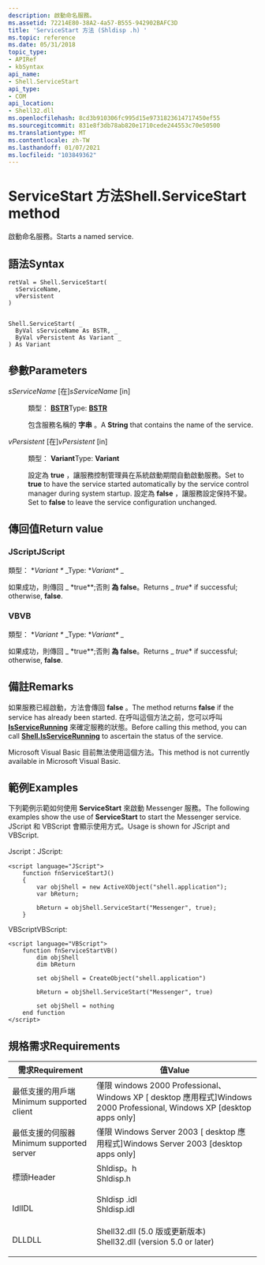 ```yaml
---
description: 啟動命名服務。
ms.assetid: 72214E80-38A2-4a57-B555-942902BAFC3D
title: 'ServiceStart 方法 (Shldisp .h) '
ms.topic: reference
ms.date: 05/31/2018
topic_type:
- APIRef
- kbSyntax
api_name:
- Shell.ServiceStart
api_type:
- COM
api_location:
- Shell32.dll
ms.openlocfilehash: 8cd3b910306fc995d15e9731823614717450ef55
ms.sourcegitcommit: 831e8f3db78ab820e1710cede244553c70e50500
ms.translationtype: MT
ms.contentlocale: zh-TW
ms.lasthandoff: 01/07/2021
ms.locfileid: "103849362"
---
```

# <a name="shellservicestart-method"></a><span data-ttu-id="d5ee9-103">ServiceStart 方法</span><span class="sxs-lookup"><span data-stu-id="d5ee9-103">Shell.ServiceStart method</span></span>

<span data-ttu-id="d5ee9-104">啟動命名服務。</span><span class="sxs-lookup"><span data-stu-id="d5ee9-104">Starts a named service.</span></span>

## <a name="syntax"></a><span data-ttu-id="d5ee9-105">語法</span><span class="sxs-lookup"><span data-stu-id="d5ee9-105">Syntax</span></span>


```JScript
retVal = Shell.ServiceStart(
  sServiceName,
  vPersistent
)
```


```VB

Shell.ServiceStart( _
  ByVal sServiceName As BSTR, _
  ByVal vPersistent As Variant _
) As Variant
```





## <a name="parameters"></a><span data-ttu-id="d5ee9-106">參數</span><span class="sxs-lookup"><span data-stu-id="d5ee9-106">Parameters</span></span>

<dl> <dt>

<span data-ttu-id="d5ee9-107">*sServiceName* \[在\]</span><span class="sxs-lookup"><span data-stu-id="d5ee9-107">*sServiceName* \[in\]</span></span>
</dt> <dd>

<span data-ttu-id="d5ee9-108">類型： **[ **BSTR**](/previous-versions/windows/desktop/automat/bstr)**</span><span class="sxs-lookup"><span data-stu-id="d5ee9-108">Type: **[**BSTR**](/previous-versions/windows/desktop/automat/bstr)**</span></span>

<span data-ttu-id="d5ee9-109">包含服務名稱的 **字串** 。</span><span class="sxs-lookup"><span data-stu-id="d5ee9-109">A **String** that contains the name of the service.</span></span>

</dd> <dt>

<span data-ttu-id="d5ee9-110">*vPersistent* \[在\]</span><span class="sxs-lookup"><span data-stu-id="d5ee9-110">*vPersistent* \[in\]</span></span>
</dt> <dd>

<span data-ttu-id="d5ee9-111">類型： **Variant**</span><span class="sxs-lookup"><span data-stu-id="d5ee9-111">Type: **Variant**</span></span>

<span data-ttu-id="d5ee9-112">設定為 **true** ，讓服務控制管理員在系統啟動期間自動啟動服務。</span><span class="sxs-lookup"><span data-stu-id="d5ee9-112">Set to **true** to have the service started automatically by the service control manager during system startup.</span></span> <span data-ttu-id="d5ee9-113">設定為 **false** ，讓服務設定保持不變。</span><span class="sxs-lookup"><span data-stu-id="d5ee9-113">Set to **false** to leave the service configuration unchanged.</span></span>

</dd> </dl>

## <a name="return-value"></a><span data-ttu-id="d5ee9-114">傳回值</span><span class="sxs-lookup"><span data-stu-id="d5ee9-114">Return value</span></span>

### <a name="jscript"></a><span data-ttu-id="d5ee9-115">JScript</span><span class="sxs-lookup"><span data-stu-id="d5ee9-115">JScript</span></span>

<span data-ttu-id="d5ee9-116">類型： \**Variant \** _</span><span class="sxs-lookup"><span data-stu-id="d5ee9-116">Type: \**Variant\** _</span></span>

<span data-ttu-id="d5ee9-117">如果成功，則傳回 _ \*true\*\*;否則 **為 false**。</span><span class="sxs-lookup"><span data-stu-id="d5ee9-117">Returns _ *true*\* if successful; otherwise, **false**.</span></span>

### <a name="vb"></a><span data-ttu-id="d5ee9-118">VB</span><span class="sxs-lookup"><span data-stu-id="d5ee9-118">VB</span></span>

<span data-ttu-id="d5ee9-119">類型： \**Variant \** _</span><span class="sxs-lookup"><span data-stu-id="d5ee9-119">Type: \**Variant\** _</span></span>

<span data-ttu-id="d5ee9-120">如果成功，則傳回 _ \*true\*\*;否則 **為 false**。</span><span class="sxs-lookup"><span data-stu-id="d5ee9-120">Returns _ *true*\* if successful; otherwise, **false**.</span></span>

## <a name="remarks"></a><span data-ttu-id="d5ee9-121">備註</span><span class="sxs-lookup"><span data-stu-id="d5ee9-121">Remarks</span></span>

<span data-ttu-id="d5ee9-122">如果服務已經啟動，方法會傳回 **false** 。</span><span class="sxs-lookup"><span data-stu-id="d5ee9-122">The method returns **false** if the service has already been started.</span></span> <span data-ttu-id="d5ee9-123">在呼叫這個方法之前，您可以呼叫 [**IsServiceRunning**](./shell-isservicerunning.md) 來確定服務的狀態。</span><span class="sxs-lookup"><span data-stu-id="d5ee9-123">Before calling this method, you can call [**Shell.IsServiceRunning**](./shell-isservicerunning.md) to ascertain the status of the service.</span></span>

<span data-ttu-id="d5ee9-124">Microsoft Visual Basic 目前無法使用這個方法。</span><span class="sxs-lookup"><span data-stu-id="d5ee9-124">This method is not currently available in Microsoft Visual Basic.</span></span>

## <a name="examples"></a><span data-ttu-id="d5ee9-125">範例</span><span class="sxs-lookup"><span data-stu-id="d5ee9-125">Examples</span></span>

<span data-ttu-id="d5ee9-126">下列範例示範如何使用 **ServiceStart** 來啟動 Messenger 服務。</span><span class="sxs-lookup"><span data-stu-id="d5ee9-126">The following examples show the use of **ServiceStart** to start the Messenger service.</span></span> <span data-ttu-id="d5ee9-127">JScript 和 VBScript 會顯示使用方式。</span><span class="sxs-lookup"><span data-stu-id="d5ee9-127">Usage is shown for JScript and VBScript.</span></span>

<span data-ttu-id="d5ee9-128">Jscript：</span><span class="sxs-lookup"><span data-stu-id="d5ee9-128">JScript:</span></span>


```JScript
<script language="JScript">
    function fnServiceStartJ()
    {
        var objShell = new ActiveXObject("shell.application");
        var bReturn;
        
        bReturn = objShell.ServiceStart("Messenger", true);
    }
```



<span data-ttu-id="d5ee9-129">VBScript</span><span class="sxs-lookup"><span data-stu-id="d5ee9-129">VBScript:</span></span>


```VB
<script language="VBScript">
    function fnServiceStartVB()
        dim objShell
        dim bReturn

        set objShell = CreateObject("shell.application")

        bReturn = objShell.ServiceStart("Messenger", true)

        set objShell = nothing
    end function
</script>
```



## <a name="requirements"></a><span data-ttu-id="d5ee9-130">規格需求</span><span class="sxs-lookup"><span data-stu-id="d5ee9-130">Requirements</span></span>



| <span data-ttu-id="d5ee9-131">需求</span><span class="sxs-lookup"><span data-stu-id="d5ee9-131">Requirement</span></span> | <span data-ttu-id="d5ee9-132">值</span><span class="sxs-lookup"><span data-stu-id="d5ee9-132">Value</span></span> |
|-------------------------------------|---------------------------------------------------------------------------------------------------------------|
| <span data-ttu-id="d5ee9-133">最低支援的用戶端</span><span class="sxs-lookup"><span data-stu-id="d5ee9-133">Minimum supported client</span></span><br/> | <span data-ttu-id="d5ee9-134">僅限 windows 2000 Professional、Windows XP \[ desktop 應用程式\]</span><span class="sxs-lookup"><span data-stu-id="d5ee9-134">Windows 2000 Professional, Windows XP \[desktop apps only\]</span></span><br/>                                        |
| <span data-ttu-id="d5ee9-135">最低支援的伺服器</span><span class="sxs-lookup"><span data-stu-id="d5ee9-135">Minimum supported server</span></span><br/> | <span data-ttu-id="d5ee9-136">僅限 Windows Server 2003 \[ desktop 應用程式\]</span><span class="sxs-lookup"><span data-stu-id="d5ee9-136">Windows Server 2003 \[desktop apps only\]</span></span><br/>                                                          |
| <span data-ttu-id="d5ee9-137">標頭</span><span class="sxs-lookup"><span data-stu-id="d5ee9-137">Header</span></span><br/>                   | <dl> <span data-ttu-id="d5ee9-138"><dt>Shldisp。h</dt></span><span class="sxs-lookup"><span data-stu-id="d5ee9-138"><dt>Shldisp.h</dt></span></span> </dl>                          |
| <span data-ttu-id="d5ee9-139">Idl</span><span class="sxs-lookup"><span data-stu-id="d5ee9-139">IDL</span></span><br/>                      | <dl> <span data-ttu-id="d5ee9-140"><dt>Shldisp .idl</dt></span><span class="sxs-lookup"><span data-stu-id="d5ee9-140"><dt>Shldisp.idl</dt></span></span> </dl>                        |
| <span data-ttu-id="d5ee9-141">DLL</span><span class="sxs-lookup"><span data-stu-id="d5ee9-141">DLL</span></span><br/>                      | <dl> <span data-ttu-id="d5ee9-142"><dt>Shell32.dll (5.0 版或更新版本) </dt></span><span class="sxs-lookup"><span data-stu-id="d5ee9-142"><dt>Shell32.dll (version 5.0 or later)</dt></span></span> </dl> |



 

 

